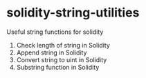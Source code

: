 # solidity-string-utilities
Useful string functions for solidity

1) Check length of string in Solidity
2) Append string in Solidity
3) Convert string to uint in Solidity
4) Substring function in Solidity
